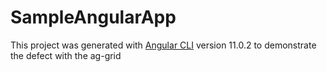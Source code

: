 # SampleAngularApp

This project was generated with [Angular CLI](https://github.com/angular/angular-cli) version 11.0.2 to demonstrate the defect with the ag-grid
